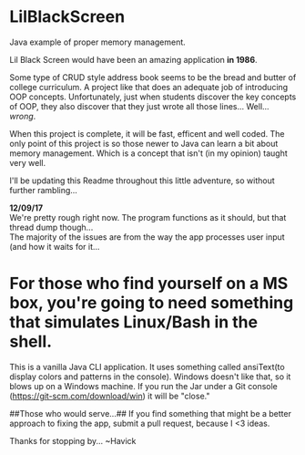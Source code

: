 # LilBlackScreen
Java example of proper memory management.


Lil Black Screen would have been an amazing application **in 1986**.  

Some type of CRUD style address book seems to be the bread and butter of college curriculum.  A project like that does an adequate job of 
introducing OOP concepts.  Unfortunately, just when students discover the key concepts of OOP, they also discover that they just wrote all 
those lines...  Well... *wrong*.  

When this project is complete, it will be fast, efficent and well coded.  The only point of this project is so those newer to Java can learn 
a bit about memory management.  Which is a concept that isn't (in my opinion) taught very well.  

I'll be updating this Readme throughout this little adventure, so without further rambling...

**12/09/17**  
We're pretty rough right now.  The program functions as it should, but that thread dump though...  
The majority of the issues are from the way the app processes user input (and how it waits for it...  

# For those who find yourself on a MS box, you're going to need something that simulates Linux/Bash in the shell.  
This is a vanilla Java CLI application.  It uses something called ansiText(to display colors and patterns in the console).  Windows doesn't like
that, so it blows up on a Windows machine.  If you run the Jar under a Git console (https://git-scm.com/download/win) it will be "close."

##Those who would serve...##
If you find something that might be a better approach to fixing the app, submit a pull request, because I <3 ideas.

Thanks for stopping by...
  ~Havick
